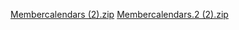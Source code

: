 [Membercalendars (2).zip](https://github.com/user-attachments/files/17728197/Membercalendars.2.zip)
[Membercalendars.2 (2).zip](https://github.com/user-attachments/files/18090619/Membercalendars.2.2.zip)
